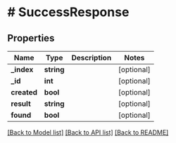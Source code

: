 # # SuccessResponse

## Properties

Name | Type | Description | Notes
------------ | ------------- | ------------- | -------------
**_index** | **string** |  | [optional] 
**_id** | **int** |  | [optional] 
**created** | **bool** |  | [optional] 
**result** | **string** |  | [optional] 
**found** | **bool** |  | [optional] 

[[Back to Model list]](../../README.md#documentation-for-models) [[Back to API list]](../../README.md#documentation-for-api-endpoints) [[Back to README]](../../README.md)


